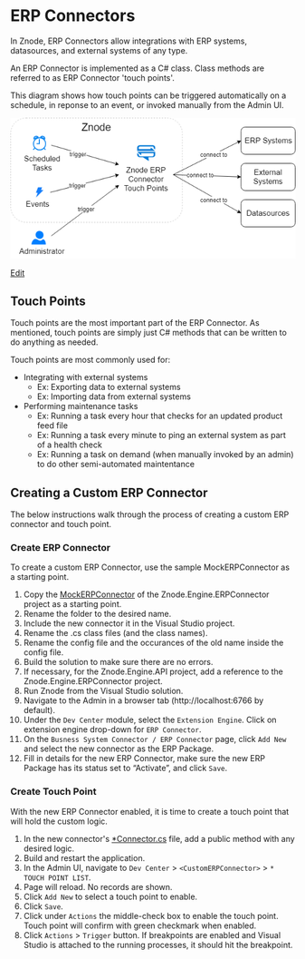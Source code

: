 # ERP Connectors

In Znode, ERP Connectors allow integrations with ERP systems, datasources, and external systems of any type.

An ERP Connector is implemented as a C# class. Class methods are referred to as ERP Connector 'touch points'.

This diagram shows how touch points can be triggered automatically on a schedule, in reponse to an event, or invoked manually from the Admin UI.

![Diagram](_assets/erp-connector.png)

<a href="http://jgraph.github.io/drawio-github/edit-diagram.html?user=bsmith1310@gmail.com&org=amlacommerce&repo=znode-docs-test&path=docs\extending-znode\custom-extensions\erp-connectors\_assets\erp-connector.png" target="_blank">Edit</a>

## Touch Points

Touch points are the most important part of the ERP Connector. As mentioned, touch points are simply just C# methods that can be written to do anything as needed. 

Touch points are most commonly used for:

* Integrating with external systems
  * Ex: Exporting data to external systems
  * Ex: Importing data from external systems
* Performing maintenance tasks
  * Ex: Running a task every hour that checks for an updated product feed file
  * Ex: Running a task every minute to ping an external system as part of a health check
  * Ex: Running a task on demand (when manually invoked by an admin) to do other semi-automated maintentance

## Creating a Custom ERP Connector

The below instructions walk through the process of creating a custom ERP connector and touch point.

### Create ERP Connector

To create a custom ERP Connector, use the sample MockERPConnector as a starting point.

1. Copy the [MockERPConnector](https://github.com/amlacommerce/znode/tree/master/ZnodeMultifront/Projects/Libraries/Znode.Engine.ERPConnector/MockERPConnector) of the Znode.Engine.ERPConnector project as a starting point.
1. Rename the folder to the desired name.
1. Include the new connector it in the Visual Studio project.
1. Rename the .cs class files (and the class names).
1. Rename the config file and the occurances of the old name inside the config file.
1. Build the solution to make sure there are no errors.
1. If necessary, for the Znode.Engine.API project, add a reference to the Znode.Engine.ERPConnector project.
1. Run Znode from the Visual Studio solution.
1. Navigate to the Admin in a browser tab (http://localhost:6766 by default).
1. Under the `Dev Center` module, select the `Extension Engine`. Click on extension engine drop-down for `ERP Connector`.
1. On the `Busness System Connector / ERP Connector` page, click `Add New` and select the new connector as the ERP Package.
1. Fill in details for the new ERP Connector, make sure the new ERP Package has its status set to “Activate”, and click `Save`.

### Create Touch Point

With the new ERP Connector enabled, it is time to create a touch point that will hold the custom logic.

1. In the new connector's [*Connector.cs](https://github.com/amlacommerce/znode/blob/master/ZnodeMultifront/Projects/Libraries/Znode.Engine.ERPConnector/MockERPConnector/ZnodeMockERPConnector.cs) file, add a public method with any desired logic.
1. Build and restart the application.
1. In the Admin UI, navigate to `Dev Center` > `<CustomERPConnector>` > `* TOUCH POINT LIST`.
1. Page will reload. No records are shown.
1. Click `Add New` to select a touch point to enable.
1. Click `Save`.
1. Click under `Actions` the middle-check box to enable the touch point. Touch point will confirm with green checkmark when enabled.
1. Click `Actions` > `Trigger` button. If breakpoints are enabled and Visual Studio is attached to the running processes, it should hit the breakpoint.
